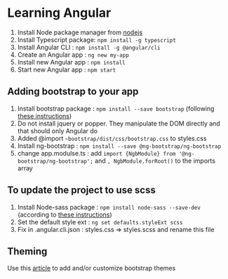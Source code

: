 # Learning Angular
1. Install Node package manager from [nodejs](https://nodejs.org/en/download/)
2. Install Typescript package: `npm install -g typescript`
3. Install Angular CLI       : `npm install -g @angular/cli`
4. Create an Angular app     : `ng new my-app`
5. Install new Angular app   : `npm install`
6. Start new Angular app     : `npm start`

## Adding bootstrap to your app
1. Install bootstrap package : `npm install --save bootstrap` (following [these instructions](https://www.techiediaries.com/angular-bootstrap/))
2. Do not install jquery or popper. They manipulate the DOM directly and that should only Angular do
3. Added @import `~bootstrap/dist/css/bootstrap.css` to styles.css
4. Install ng-bootstrap      : `npm install --save @ng-bootstrap/ng-bootstrap`
5. change app.modulse.ts     : add `import {NgbModule} from '@ng-bootstrap/ng-bootstrap';` and `, NgbModule.forRoot()` to the imports array

## To update the project to use scss
1. Install Node-sass package : `npm install node-sass --save-dev` (according to [these instructions](https://stackoverflow.com/questions/36220256/angular-cli-sass-options))
2. Set the default style ext : `ng set defaults.styleExt scss`
3. Fix in .angular.cli.json  : styles.css => styles.scss and rename this file

## Theming
Use this [article](https://dzone.com/articles/bootstrap-4-and-angular-a-beginners-guide-to-custo) to add and/or customize bootstrap themes

